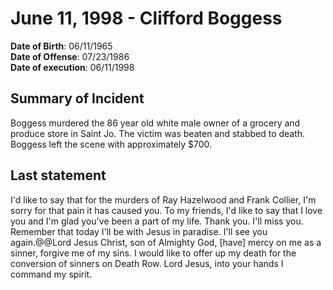 # June 11, 1998 - Clifford Boggess

**Date of Birth**: 06/11/1965<br/>
**Date of Offense**: 07/23/1986<br/>
**Date of execution**: 06/11/1998<br/>

## Summary of Incident
Boggess murdered the 86 year old white male owner of a grocery and produce store in Saint Jo. The victim was beaten and stabbed to death. Boggess left the scene with approximately $700.

## Last statement
I'd like to say that for the murders of Ray Hazelwood and Frank Collier, I'm sorry for that pain it has caused you. To my friends, I'd like to say that I love you and I'm glad you've been a part of my life. Thank you. I'll miss you. Remember that today I'll be with Jesus in paradise. I'll see you again.@@Lord Jesus Christ, son of Almighty God, [have] mercy on me as a sinner, forgive me of my sins. I would like to offer up my death for the conversion of sinners on Death Row. Lord Jesus, into your hands I command my spirit.